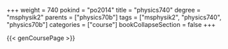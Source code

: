 +++
weight = 740
pokind = "po2014"
title = "physics740"
degree = "msphysik2"
parents = ["physics70b"]
tags = ["msphysik2", "physics740", "physics70b"]
categories = ["course"]
bookCollapseSection = false
+++

{{< genCoursePage >}}
